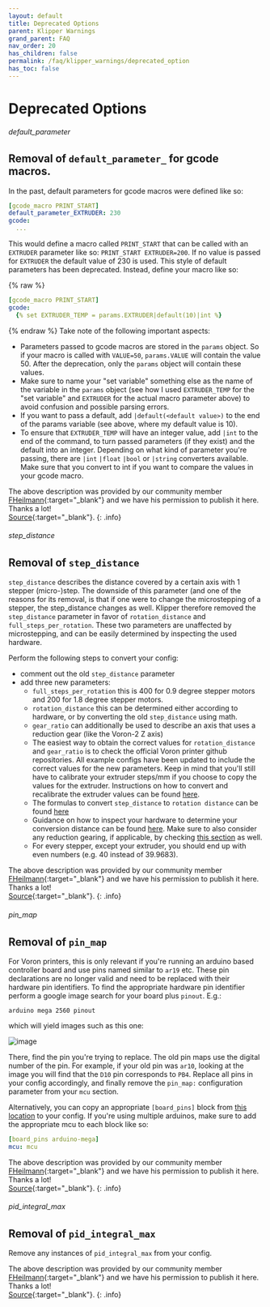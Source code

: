 ```yaml
---
layout: default
title: Deprecated Options
parent: Klipper Warnings
grand_parent: FAQ
nav_order: 20
has_children: false
permalink: /faq/klipper_warnings/deprecated_option
has_toc: false
---
```


# Deprecated Options

###### default_parameter
## Removal of `default_parameter_` for gcode macros.

In the past, default parameters for gcode macros were defined like so:

```yaml
[gcode_macro PRINT_START]
default_parameter_EXTRUDER: 230
gcode:
  ...
```
This would define a macro called `PRINT_START` that can be called with an `EXTRUDER` parameter like so: `PRINT_START EXTRUDER=200`. If no value is passed for `EXTRUDER` the default value of 230 is used. This style of default parameters has been deprecated. Instead, define your macro like so:

{% raw %}
```yaml
[gcode_macro PRINT_START]
gcode:
  {% set EXTRUDER_TEMP = params.EXTRUDER|default(10)|int %}
```
{% endraw %}
Take note of the following important aspects:
- Parameters passed to gcode macros are stored in the `params` object. So if your macro is called with `VALUE=50`, `params.VALUE` will contain the value 50. After the deprecation, only the `params` object will contain these values.
- Make sure to name your "set variable" something else as the name of the variable in the `params` object (see how I used `EXTRUDER_TEMP` for the "set variable" and `EXTRUDER` for the actual macro parameter above) to avoid confusion and possible parsing errors.
- If you want to pass a default, add `|default(<default value>)` to the end of the params variable (see above, where my default value is 10). 
- To ensure that `EXTRUDER_TEMP` will have an integer value, add `|int` to the end of the command, to turn passed parameters (if they exist) and the default into an integer. Depending on what kind of parameter you're passing, there are `|int` `|float` `|bool` or `|string` converters available. Make sure that you convert to int if you want to compare the values in your gcode macro.

The above description was provided by our community member [FHeilmann](https://github.com/FHeilmann){:target="_blank"} and we have his permission to publish it here. Thanks a lot!  
[Source](https://gist.github.com/FHeilmann/a8097b3e908e85de7255bbe6246ddfd5){:target="_blank"}.
{: .info}

###### step_distance
## Removal of `step_distance`

`step_distance` describes the distance covered by a certain axis with 1 stepper (micro-)step. The downside of this parameter (and one of the reasons for its removal, is that if one were to change the microstepping of a stepper, the step_distance changes as well. Klipper therefore removed the `step_distance` parameter in favor of `rotation_distance` and `full_steps_per_rotation`. These two parameters are unaffected by microstepping, and can be easily determined by inspecting the used hardware.

Perform the following steps to convert your config:
- comment out the old `step_distance` parameter
- add three new parameters:
  - `full_steps_per_rotation` this is 400 for 0.9 degree stepper motors and 200 for 1.8 degree stepper motors.
  - `rotation_distance` this can be determined either according to hardware, or by converting the old `step_distance` using math. 
  - `gear_ratio` can additionally be used to describe an axis that uses a reduction gear (like the Voron-2 Z axis)
  - The easiest way to obtain the correct values for `rotation_distance` and `gear_ratio` is to check the official Voron printer github repositories. All example configs have been updated to include the correct values for the new parameters. Keep in mind that you'll still have to calibrate your extruder steps/mm if you choose to copy the values for the extruder. Instructions on how to convert and recalibrate the extruder values can be found [here](https://github.com/Klipper3d/klipper/blob/master/docs/Rotation_Distance.md#extruder).
  - The formulas to convert `step_distance` to `rotation distance` can be found [here](https://github.com/Klipper3d/klipper/blob/master/docs/Rotation_Distance.md#obtaining-rotation_distance-from-steps_per_mm-or-step_distance)
  - Guidance on how to inspect your hardware to determine your conversion distance can be found [here](https://github.com/Klipper3d/klipper/blob/master/docs/Rotation_Distance.md#obtaining-rotation_distance-by-inspecting-the-hardware). Make sure to also consider any reduction gearing, if applicable, by checking [this section](https://github.com/Klipper3d/klipper/blob/master/docs/Rotation_Distance.md#using-a-gear_ratio) as well.
  - For every stepper, except your extruder, you should end up with even numbers (e.g. 40 instead of 39.9683).

The above description was provided by our community member [FHeilmann](https://github.com/FHeilmann){:target="_blank"} and we have his permission to publish it here. Thanks a lot!  
[Source](https://gist.github.com/FHeilmann/a8097b3e908e85de7255bbe6246ddfd5){:target="_blank"}.
{: .info}

###### pin_map
## Removal of `pin_map`

For Voron printers, this is only relevant if you're running an arduino based controller board and use pins named similar to `ar19` etc. These pin declarations are no longer valid and need to be replaced with their hardware pin identifiers. To find the appropriate hardware pin identifier perform a google image search for your board plus `pinout`. E.g.:

`arduino mega 2560 pinout` 

which will yield images such as this one:

![image](https://user-images.githubusercontent.com/4352664/138724260-5813281d-d62d-4b0c-87ee-1f64d301c15f.png)

There, find the pin you're trying to replace. The old pin maps use the digital number of the pin. For example, if your old pin was `ar10`, looking at the image you will find that the `D10` pin corresponds to `PB4`. Replace all pins in your config accordingly, and finally remove the `pin_map:` configuration parameter from your `mcu` section.

Alternatively, you can copy an appropriate `[board_pins]` block from [this location](https://github.com/Klipper3d/klipper/blob/master/config/sample-aliases.cfg) to your config. If you're using multiple arduinos, make sure to add the appropriate mcu to each block like so:

```yaml
[board_pins arduino-mega]
mcu: mcu
```

The above description was provided by our community member [FHeilmann](https://github.com/FHeilmann){:target="_blank"} and we have his permission to publish it here. Thanks a lot!  
[Source](https://gist.github.com/FHeilmann/a8097b3e908e85de7255bbe6246ddfd5){:target="_blank"}.
{: .info}

###### pid_integral_max
## Removal of `pid_integral_max`

Remove any instances of `pid_integral_max` from your config.

The above description was provided by our community member [FHeilmann](https://github.com/FHeilmann){:target="_blank"} and we have his permission to publish it here. Thanks a lot!  
[Source](https://gist.github.com/FHeilmann/a8097b3e908e85de7255bbe6246ddfd5){:target="_blank"}.
{: .info}

